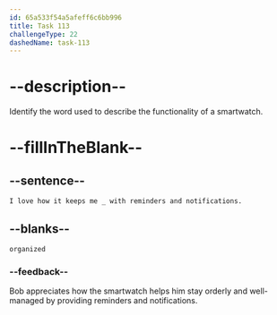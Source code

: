 ```yaml
---
id: 65a533f54a5afeff6c6bb996
title: Task 113
challengeType: 22
dashedName: task-113
---
```


# --description--

Identify the word used to describe the functionality of a smartwatch.

# --fillInTheBlank--

## --sentence--

`I love how it keeps me _ with reminders and notifications.`

## --blanks--

`organized`

### --feedback--

Bob appreciates how the smartwatch helps him stay orderly and well-managed by providing reminders and notifications.

